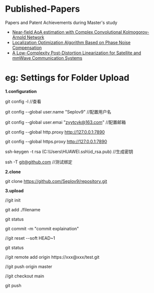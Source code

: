 # Published-Papers
Papers and Patent Achievements during Master's study

- [Near-field AoA estimation with Complex Convolutional Kolmogorov-Arnold Network](https://ieeexplore.ieee.org/document/10889435)
- [Localization Optimization Algorithm Based on Phase Noise Compensation](https://www.mdpi.com/2079-9292/13/24/4947)
- [A Low-Complexity Post-Distortion Linearization for Satellite and mmWave Communication Systems](https://ieeexplore.ieee.org/document/10993887)

# eg: Settings for Folder Upload
**1.configuration**

  git config -l  //查看

  git config --global user.name "Seplov9"  //配置用户名

  git config --global user.emai "zyytcyk@163.com"  //配置邮箱

  git config --global http.proxy http://127.0.0.1:7890
  
  git config --global https.proxy http://127.0.0.1:7890

  ssh-keygen -t rsa (C:\Users\HUAWEI\.ssh\id_rsa.pub)  //生成密钥

  ssh -T git@github.com  //测试绑定


**2.clone**

  git clone https://github.com/Seplov9/repository.git

**3.upload**

  //git init

  git add ./filename

  git status

  git commit -m "commit explaination"

  //git reset --soft HEAD~1

  git status

  //git remote add origin https://xxx@xxx/test.git

  //git push origin master

  //git checkout main

  git push
